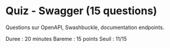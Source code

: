 # Quiz - Swagger (15 questions)

Questions sur OpenAPI, Swashbuckle, documentation endpoints.

Duree : 20 minutes
Bareme : 15 points
Seuil : 11/15

